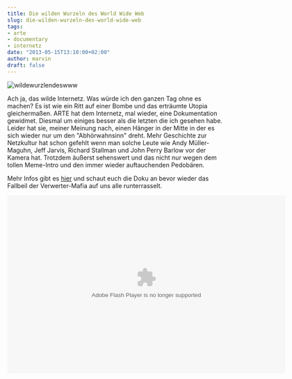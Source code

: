 ```yaml
---
title: Die wilden Wurzeln des World Wide Web
slug: die-wilden-wurzeln-des-world-wide-web
tags:
- arte
- documentary
- internetz
date: "2013-05-15T13:10:00+02:00"
author: marvin
draft: false
---
```

![wildewurzlendeswww](/images/wildewurzlendeswww.jpg)

Ach ja, das wilde Internetz. Was würde ich den ganzen Tag ohne es
machen? Es ist wie ein Ritt auf einer Bombe und das erträumte Utopia
gleichermaßen. ARTE hat dem Internetz, mal wieder, eine Dokumentation
gewidmet. Diesmal um einiges besser als die letzten die ich gesehen
habe. Leider hat sie, meiner Meinung nach, einen Hänger in der Mitte in
der es sich wieder nur um den "Abhörwahnsinn" dreht. Mehr Geschichte zur
Netzkultur hat schon gefehlt wenn man solche Leute wie Andy
Müller-Maguhn, Jeff Jarvis, Richard Stallman und John Perry Barlow vor
der Kamera hat. Trotzdem äußerst sehenswert und das nicht nur wegen dem
tollen Meme-Intro und den immer wieder auftauchenden Pedobären.

Mehr Infos gibt es
[hier](http://www.arte.tv/guide/de/047954-000/die-wilden-wurzeln-des-world-wide-web)
und schaut euch die Doku an bevor wieder das Fallbeil der
Verwerter-Mafia auf uns alle runterrasselt.

<p>
<object classid="clsid:D27CDB6E-AE6D-11cf-96B8-444553540000" codebase="http://download.macromedia.com/pub/shockwave/cabs/flash/swflash.cab#version=10,0,0,0" id="playerArte" allowscriptaccess="always" width="640" height="410">
<param name="allowFullScreen" value="true"></param><param name="allowScriptAccess" value="always"></param><param name="quality" value="high"><param name="movie" value="http://videos.arte.tv/videoplayer.swf?mode=prod&amp;videorefFileUrl=http%3A%2F%2Fvideos%2Earte%2Etv%2Fde%2Fdo%5Fdelegate%2Fvideos%2Fdie%2Dwilden%2Dwurzeln%2Ddes%2Dworld%2Dwide%2Dweb%2D%2D7495068%2Cview%2CasPlayerXml%2Exml&amp;admin=false&amp;autoPlay=true&amp;localizedPathUrl=http%3A%2F%2Fvideos%2Earte%2Etv%2Fcae%2Fstatic%2Fflash%2Fplayer%2F⟨=de&amp;configFileUrl=http%3A%2F%2Fvideos%2Earte%2Etv%2Fcae%2Fstatic%2Fflash%2Fplayer%2Fconfig%2Exml&amp;videoId=7495068&amp;embed=true&amp;autoPlay=false">

<embed src="http://videos.arte.tv/videoplayer.swf?mode=prod&amp;videorefFileUrl=http%3A%2F%2Fvideos%2Earte%2Etv%2Fde%2Fdo%5Fdelegate%2Fvideos%2Fdie%2Dwilden%2Dwurzeln%2Ddes%2Dworld%2Dwide%2Dweb%2D%2D7495068%2Cview%2CasPlayerXml%2Exml&amp;admin=false&amp;autoPlay=true&amp;localizedPathUrl=http%3A%2F%2Fvideos%2Earte%2Etv%2Fcae%2Fstatic%2Fflash%2Fplayer%2F⟨=de&amp;configFileUrl=http%3A%2F%2Fvideos%2Earte%2Etv%2Fcae%2Fstatic%2Fflash%2Fplayer%2Fconfig%2Exml&amp;videoId=7495068&amp;embed=true&amp;autoPlay=false" width="640" height="410" allowfullscreen="true" name="playerArte" quality="high" allowscriptaccess="always" pluginspage="http://www.macromedia.com/go/getflashplayer" type="application/x-shockwave-flash">
</embed>
</object>
</p>